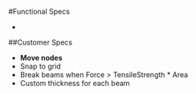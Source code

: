 #Functional Specs

*

##Customer Specs

* **Move nodes**
* Snap to grid
* Break beams when Force > TensileStrength * Area
* Custom thickness for each beam